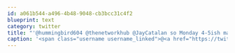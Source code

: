 ```yaml
---
id: a061b544-a496-4b48-9048-cb3bcc31c4f2
blueprint: text
category: twitter
title: "'@hummingbird604 @thenetworkhub @JayCatalan so Monday 4-5ish maybe?"
caption: '<span class="username username_linked">@<a href="https://twitter.com/hummingbird604" title="Raul">hummingbird604</a></span> <span class="username username_linked">@<a href="https://twitter.com/thenetworkhub" title="The Network Hub">thenetworkhub</a></span> <span class="username username_linked">@<a href="https://twitter.com/JayCatalan" title="J Florante Catalan">JayCatalan</a></span> so Monday 4-5ish maybe?'
---
```

